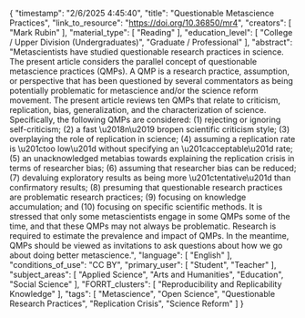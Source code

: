 {
    "timestamp": "2/6/2025 4:45:40",
    "title": "Questionable Metascience Practices",
    "link_to_resource": "https://doi.org/10.36850/mr4",
    "creators": [
        "Mark Rubin"
    ],
    "material_type": [
        "Reading"
    ],
    "education_level": [
        "College / Upper Division (Undergraduates)",
        "Graduate / Professional"
    ],
    "abstract": "Metascientists have studied questionable research practices in science. The present article considers the parallel concept of questionable metascience practices (QMPs). A QMP is a research practice, assumption, or perspective that has been questioned by several commentators as being potentially problematic for metascience and/or the science reform movement. The present article reviews ten QMPs that relate to criticism, replication, bias, generalization, and the characterization of science. Specifically, the following QMPs are considered: (1) rejecting or ignoring self-criticism; (2) a fast \u2018n\u2019 bropen scientific criticism style; (3) overplaying the role of replication in science; (4) assuming a replication rate is \u201ctoo low\u201d without specifying an \u201cacceptable\u201d rate; (5) an unacknowledged metabias towards explaining the replication crisis in terms of researcher bias; (6) assuming that researcher bias can be reduced; (7) devaluing exploratory results as being more \u201ctentative\u201d than confirmatory results; (8) presuming that questionable research practices are problematic research practices; (9) focusing on knowledge accumulation; and (10) focusing on specific scientific methods. It is stressed that only some metascientists engage in some QMPs some of the time, and that these QMPs may not always be problematic. Research is required to estimate the prevalence and impact of QMPs. In the meantime, QMPs should be viewed as invitations to ask questions about how we go about doing better metascience.",
    "language": [
        "English"
    ],
    "conditions_of_use": "CC BY",
    "primary_user": [
        "Student",
        "Teacher"
    ],
    "subject_areas": [
        "Applied Science",
        "Arts and Humanities",
        "Education",
        "Social Science"
    ],
    "FORRT_clusters": [
        "Reproducibility and Replicability Knowledge"
    ],
    "tags": [
        "Metascience",
        "Open Science",
        "Questionable Research Practices",
        "Replication Crisis",
        "Science Reform"
    ]
}